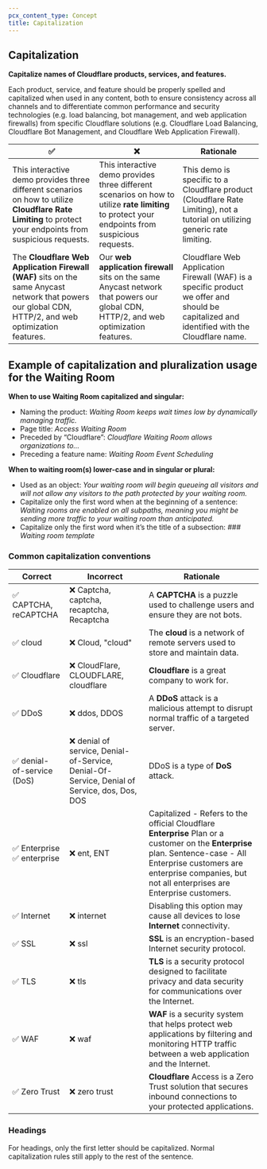```yaml
---
pcx_content_type: Concept
title: Capitalization
---
```


## Capitalization

**Capitalize names of Cloudflare products, services, and features.**

Each product, service, and feature should be properly spelled and capitalized when used in any content, both to ensure consistency across all channels and to differentiate common performance and security technologies (e.g. load balancing, bot management, and web application firewalls) from specific Cloudflare solutions (e.g. Cloudflare Load Balancing, Cloudflare Bot Management, and Cloudflare Web Application Firewall).



| ✅ | ❌ | Rationale |
|-----|----|--------|
|This interactive demo provides three different scenarios on how to utilize **Cloudflare Rate Limiting** to protect your endpoints from suspicious requests. | This interactive demo provides three different scenarios on how to utilize **rate limiting** to protect your endpoints from suspicious requests. | This demo is specific to a Cloudflare product (Cloudflare Rate Limiting), not a tutorial on utilizing generic rate limiting.|
|The **Cloudflare Web Application Firewall (WAF)** sits on the same Anycast network that powers our global CDN, HTTP/2, and web optimization features. | Our **web application firewall** sits on the same Anycast network that powers our global CDN, HTTP/2, and web optimization features. | Cloudflare Web Application Firewall (WAF) is a specific product we offer and should be capitalized and identified with the Cloudflare name.

## Example of capitalization and pluralization usage for the Waiting Room

**When to use Waiting Room capitalized and singular:**
+ Naming the product: *Waiting Room keeps wait times low by dynamically managing traffic.* 
+ Page title: *Access Waiting Room*
+ Preceded by “Cloudflare”: *Cloudflare Waiting Room allows organizations to…*
+ Preceding a feature name: *Waiting Room Event Scheduling*

**When to waiting room(s) lower-case and in singular or plural:**
+ Used as an object: *Your waiting room will begin queueing all visitors and will not allow any visitors to the path protected by your waiting room.*
+ Capitalize only the first word when at the beginning of a sentence:  *Waiting rooms are enabled on all subpaths, meaning you might be sending more traffic to your waiting room than anticipated.*
+ Capitalize only the first word when it’s the title of a subsection: *### Waiting room template*

### Common capitalization conventions

|Correct|Incorrect|Rationale|
|-----------|---------|----------|
|✅ CAPTCHA, reCAPTCHA | ❌ Captcha, captcha, recaptcha, Recaptcha | A **CAPTCHA** is a puzzle used to challenge users and ensure they are not bots. |
|✅ cloud | ❌ Cloud, "cloud" | The **cloud** is a network of remote servers used to store and maintain data. |
|✅ Cloudflare |  ❌ CloudFlare, CLOUDFLARE, cloudflare | **Cloudflare** is a great company to work for. |
|✅ DDoS	| ❌ ddos, DDOS | A **DDoS** attack is a malicious attempt to disrupt normal traffic of a targeted server. |
|✅ denial-of-service (DoS) | ❌ denial of service, Denial-of-Service, Denial-Of-Service, Denial of Service, dos, Dos, DOS | DDoS is a type of **DoS** attack. |
| ✅ Enterprise ✅ enterprise | ❌ ent, ENT |Capitalized - Refers to the official Cloudflare **Enterprise** Plan or a customer on the **Enterprise** plan. Sentence-case - All Enterprise customers are enterprise companies, but not all enterprises are Enterprise customers. |
| ✅ Internet | ❌ internet |Disabling this option may cause all devices to lose **Internet** connectivity. |
| ✅ SSL	| ❌ ssl	| **SSL** is an encryption-based Internet security protocol. |
| ✅ TLS	| ❌ tls	| **TLS** is a security protocol designed to facilitate privacy and data security for communications over the Internet.|
| ✅ WAF	| ❌ waf	| **WAF** is a security system that helps protect web applications by filtering and monitoring HTTP traffic between a web application and the Internet. |
| ✅ Zero Trust | ❌ zero trust | **Cloudflare** Access is a Zero Trust solution that secures inbound connections to your protected applications.|

### Headings

For headings, only the first letter should be capitalized. Normal capitalization rules still apply to the rest of the sentence.
